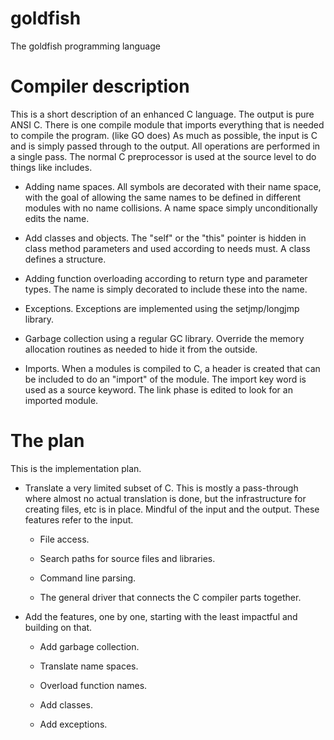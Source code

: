 # goldfish
The goldfish programming language

# Compiler description
This is a short description of an enhanced C language. The output is pure ANSI C. There is one compile module that imports everything that is needed to compile the program. (like GO does) As much as possible, the input is C and is simply passed through to the output. All operations are performed in a single pass. The normal C preprocessor is used at the source level to do things like includes.

* Adding name spaces. All symbols are decorated with their name space, with the goal of allowing the same names to be defined in different modules with no name collisions. A name space simply unconditionally edits the name.

* Add classes and objects. The "self" or the "this" pointer is hidden in class method parameters and used according to needs must. A class defines a structure. 

* Adding function overloading according to return type and parameter types. The name is simply decorated to include these into the name. 

* Exceptions. Exceptions are implemented using the setjmp/longjmp library.

* Garbage collection using a regular GC library. Override the memory allocation routines as needed to hide it from the outside.

* Imports. When a modules is compiled to C, a header is created that can be included to do an "import" of the module. The import key word is used as a source keyword. The link phase is edited to look for an imported module.


# The plan
This is the implementation plan.

* Translate a very limited subset of C. This is mostly a pass-through where almost no actual translation is done, but the infrastructure for creating files, etc is in place. Mindful of the input and the output. These features refer to the input.

	* File access.

	* Search paths for source files and libraries.

	* Command line parsing.

	* The general driver that connects the C compiler parts together.

* Add the features, one by one, starting with the least impactful and
building on that.

	* Add garbage collection.

	* Translate name spaces.

	* Overload function names.

	* Add classes.

	* Add exceptions.
